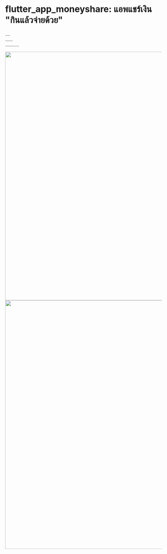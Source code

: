 # flutter_app_moneyshare: แอพแชร์เงิน "กินแล้วจ่ายด้วย"
....
<br>
......
<br>
...........

<img src="https://user-images.githubusercontent.com/89514693/138543982-0eee13c8-a2b6-40fc-86b1-b20b8c105b79.png" height="800">
<br>
<img src="https://user-images.githubusercontent.com/89514693/139232255-a561ab5e-04cf-4c8b-ac42-c00977f78de0.png" height="800">

